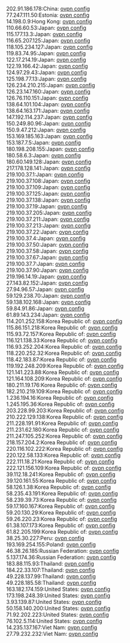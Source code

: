 202.91.186.178:China: [ovpn config](vpn/202_91_186_178.ovpn)  
77.247.111.50:Estonia: [ovpn config](vpn/77_247_111_50.ovpn)  
14.198.0.9:Hong Kong: [ovpn config](vpn/14_198_0_9.ovpn)  
110.66.60.53:Japan: [ovpn config](vpn/110_66_60_53.ovpn)  
115.177.13.3:Japan: [ovpn config](vpn/115_177_13_3.ovpn)  
116.65.207.125:Japan: [ovpn config](vpn/116_65_207_125.ovpn)  
118.105.234.127:Japan: [ovpn config](vpn/118_105_234_127.ovpn)  
119.83.74.95:Japan: [ovpn config](vpn/119_83_74_95.ovpn)  
122.17.214.19:Japan: [ovpn config](vpn/122_17_214_19.ovpn)  
122.19.166.42:Japan: [ovpn config](vpn/122_19_166_42.ovpn)  
124.97.29.43:Japan: [ovpn config](vpn/124_97_29_43.ovpn)  
125.198.77.13:Japan: [ovpn config](vpn/125_198_77_13.ovpn)  
126.234.210.215:Japan: [ovpn config](vpn/126_234_210_215.ovpn)  
126.23.147.160:Japan: [ovpn config](vpn/126_23_147_160.ovpn)  
126.76.110.151:Japan: [ovpn config](vpn/126_76_110_151.ovpn)  
138.64.101.104:Japan: [ovpn config](vpn/138_64_101_104.ovpn)  
138.64.163.171:Japan: [ovpn config](vpn/138_64_163_171.ovpn)  
147.192.114.237:Japan: [ovpn config](vpn/147_192_114_237.ovpn)  
150.249.80.96:Japan: [ovpn config](vpn/150_249_80_96.ovpn)  
150.9.47.212:Japan: [ovpn config](vpn/150_9_47_212.ovpn)  
153.169.185.163:Japan: [ovpn config](vpn/153_169_185_163.ovpn)  
153.187.7.5:Japan: [ovpn config](vpn/153_187_7_5.ovpn)  
180.198.208.155:Japan: [ovpn config](vpn/180_198_208_155.ovpn)  
180.58.6.3:Japan: [ovpn config](vpn/180_58_6_3.ovpn)  
180.60.149.128:Japan: [ovpn config](vpn/180_60_149_128.ovpn)  
217.178.128.141:Japan: [ovpn config](vpn/217_178_128_141.ovpn)  
219.100.37.1:Japan: [ovpn config](vpn/219_100_37_1.ovpn)  
219.100.37.108:Japan: [ovpn config](vpn/219_100_37_108.ovpn)  
219.100.37.109:Japan: [ovpn config](vpn/219_100_37_109.ovpn)  
219.100.37.125:Japan: [ovpn config](vpn/219_100_37_125.ovpn)  
219.100.37.138:Japan: [ovpn config](vpn/219_100_37_138.ovpn)  
219.100.37.19:Japan: [ovpn config](vpn/219_100_37_19.ovpn)  
219.100.37.205:Japan: [ovpn config](vpn/219_100_37_205.ovpn)  
219.100.37.211:Japan: [ovpn config](vpn/219_100_37_211.ovpn)  
219.100.37.213:Japan: [ovpn config](vpn/219_100_37_213.ovpn)  
219.100.37.22:Japan: [ovpn config](vpn/219_100_37_22.ovpn)  
219.100.37.4:Japan: [ovpn config](vpn/219_100_37_4.ovpn)  
219.100.37.50:Japan: [ovpn config](vpn/219_100_37_50.ovpn)  
219.100.37.58:Japan: [ovpn config](vpn/219_100_37_58.ovpn)  
219.100.37.67:Japan: [ovpn config](vpn/219_100_37_67.ovpn)  
219.100.37.7:Japan: [ovpn config](vpn/219_100_37_7.ovpn)  
219.100.37.90:Japan: [ovpn config](vpn/219_100_37_90.ovpn)  
219.196.14.19:Japan: [ovpn config](vpn/219_196_14_19.ovpn)  
27.143.82.152:Japan: [ovpn config](vpn/27_143_82_152.ovpn)  
27.94.96.57:Japan: [ovpn config](vpn/27_94_96_57.ovpn)  
59.129.238.70:Japan: [ovpn config](vpn/59_129_238_70.ovpn)  
59.138.102.168:Japan: [ovpn config](vpn/59_138_102_168.ovpn)  
59.84.91.86:Japan: [ovpn config](vpn/59_84_91_86.ovpn)  
61.89.143.234:Japan: [ovpn config](vpn/61_89_143_234.ovpn)  
114.201.252.158:Korea Republic of: [ovpn config](vpn/114_201_252_158.ovpn)  
115.86.151.218:Korea Republic of: [ovpn config](vpn/115_86_151_218.ovpn)  
115.93.72.157:Korea Republic of: [ovpn config](vpn/115_93_72_157.ovpn)  
116.121.138.33:Korea Republic of: [ovpn config](vpn/116_121_138_33.ovpn)  
116.93.252.204:Korea Republic of: [ovpn config](vpn/116_93_252_204.ovpn)  
118.220.252.32:Korea Republic of: [ovpn config](vpn/118_220_252_32.ovpn)  
118.42.183.87:Korea Republic of: [ovpn config](vpn/118_42_183_87.ovpn)  
119.192.248.209:Korea Republic of: [ovpn config](vpn/119_192_248_209.ovpn)  
121.141.223.88:Korea Republic of: [ovpn config](vpn/121_141_223_88.ovpn)  
121.164.108.209:Korea Republic of: [ovpn config](vpn/121_164_108_209.ovpn)  
180.211.19.176:Korea Republic of: [ovpn config](vpn/180_211_19_176.ovpn)  
182.210.219.109:Korea Republic of: [ovpn config](vpn/182_210_219_109.ovpn)  
1.236.194.16:Korea Republic of: [ovpn config](vpn/1_236_194_16.ovpn)  
1.245.195.36:Korea Republic of: [ovpn config](vpn/1_245_195_36.ovpn)  
203.228.99.203:Korea Republic of: [ovpn config](vpn/203_228_99_203.ovpn)  
210.222.129.138:Korea Republic of: [ovpn config](vpn/210_222_129_138.ovpn)  
211.228.191.91:Korea Republic of: [ovpn config](vpn/211_228_191_91.ovpn)  
211.231.62.180:Korea Republic of: [ovpn config](vpn/211_231_62_180.ovpn)  
211.247.105.252:Korea Republic of: [ovpn config](vpn/211_247_105_252.ovpn)  
218.157.204.2:Korea Republic of: [ovpn config](vpn/218_157_204_2.ovpn)  
220.116.102.222:Korea Republic of: [ovpn config](vpn/220_116_102_222.ovpn)  
220.122.58.133:Korea Republic of: [ovpn config](vpn/220_122_58_133.ovpn)  
222.111.18.21:Korea Republic of: [ovpn config](vpn/222_111_18_21.ovpn)  
222.121.156.109:Korea Republic of: [ovpn config](vpn/222_121_156_109.ovpn)  
39.112.18.241:Korea Republic of: [ovpn config](vpn/39_112_18_241.ovpn)  
39.120.161.55:Korea Republic of: [ovpn config](vpn/39_120_161_55.ovpn)  
58.126.1.38:Korea Republic of: [ovpn config](vpn/58_126_1_38.ovpn)  
58.235.43.191:Korea Republic of: [ovpn config](vpn/58_235_43_191.ovpn)  
58.239.39.73:Korea Republic of: [ovpn config](vpn/58_239_39_73.ovpn)  
59.17.160.167:Korea Republic of: [ovpn config](vpn/59_17_160_167.ovpn)  
59.20.130.29:Korea Republic of: [ovpn config](vpn/59_20_130_29.ovpn)  
59.26.220.23:Korea Republic of: [ovpn config](vpn/59_26_220_23.ovpn)  
61.38.107.173:Korea Republic of: [ovpn config](vpn/61_38_107_173.ovpn)  
61.82.205.199:Korea Republic of: [ovpn config](vpn/61_82_205_199.ovpn)  
38.25.30.227:Peru: [ovpn config](vpn/38_25_30_227.ovpn)  
193.169.254.155:Poland: [ovpn config](vpn/193_169_254_155.ovpn)  
46.38.26.185:Russian Federation: [ovpn config](vpn/46_38_26_185.ovpn)  
5.137.174.36:Russian Federation: [ovpn config](vpn/5_137_174_36.ovpn)  
183.88.115.93:Thailand: [ovpn config](vpn/183_88_115_93.ovpn)  
184.22.33.107:Thailand: [ovpn config](vpn/184_22_33_107.ovpn)  
49.228.137.99:Thailand: [ovpn config](vpn/49_228_137_99.ovpn)  
49.228.185.58:Thailand: [ovpn config](vpn/49_228_185_58.ovpn)  
163.182.174.159:United States: [ovpn config](vpn/163_182_174_159.ovpn)  
173.198.248.39:United States: [ovpn config](vpn/173_198_248_39.ovpn)  
3.93.139.87:United States: [ovpn config](vpn/3_93_139_87.ovpn)  
50.158.140.200:United States: [ovpn config](vpn/50_158_140_200.ovpn)  
71.92.202.223:United States: [ovpn config](vpn/71_92_202_223.ovpn)  
76.102.5.114:United States: [ovpn config](vpn/76_102_5_114.ovpn)  
14.235.137.167:Viet Nam: [ovpn config](vpn/14_235_137_167.ovpn)  
27.79.232.232:Viet Nam: [ovpn config](vpn/27_79_232_232.ovpn)  
